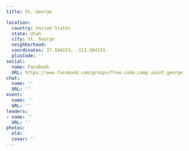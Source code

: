 ```yaml
---
title: St. George

location:
  country: United States
  state: Utah
  city: St. George
  neighborhood: 
  coordinates: 37.104153, -113.584131
  plusCode: ''
social:
  name: Facebook
  URL: https://www.facebook.com/groups/free.code.camp.saint.george
chat:
  name: ''
  URL: ''
event:
  name: ''
  URL: ''
leaders:
- name: ''
  URL: ''
photos:
  old: 
  cover: ''
---
```

